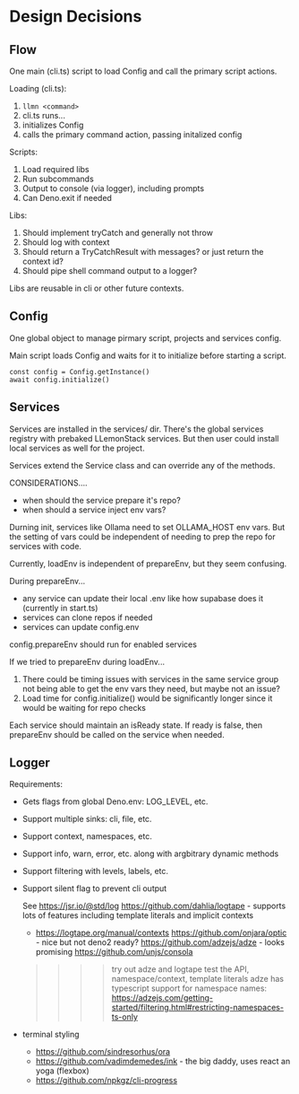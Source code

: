# Design Decisions

## Flow

One main (cli.ts) script to load Config and call the primary script actions.

Loading (cli.ts):

1. `llmn <command>`
2. cli.ts runs...
3. initializes Config
4. calls the primary command action, passing initalized config

Scripts:

1. Load required libs
2. Run subcommands
3. Output to console (via logger), including prompts
4. Can Deno.exit if needed

Libs:

1. Should implement tryCatch and generally not throw
2. Should log with context
3. Should return a TryCatchResult with messages? or just return the context id?
4. Should pipe shell command output to a logger?

Libs are reusable in cli or other future contexts.

## Config

One global object to manage pirmary script, projects and services config.

Main script loads Config and waits for it to initialize before starting a script.

```
const config = Config.getInstance()
await config.initialize()
```

## Services

Services are installed in the services/ dir.
There's the global services registry with prebaked LLemonStack services.
But then user could install local services as well for the project.

Services extend the Service class and can override any of the methods.

CONSIDERATIONS....

- when should the service prepare it's repo?
- when should a service inject env vars?

Durning init, services like Ollama need to set OLLAMA_HOST env vars.
But the setting of vars could be independent of needing to prep the repo for services with code.

Currently, loadEnv is independent of prepareEnv, but they seem confusing.

During prepareEnv...

- any service can update their local .env like how supabase does it (currently in start.ts)
- services can clone repos if needed
- services can update config.env

config.prepareEnv should run for enabled services

If we tried to prepareEnv during loadEnv...

1. There could be timing issues with services in the same service group not being able to get the env vars they need, but maybe not an issue?
2. Load time for config.initialize() would be significantly longer since it would be waiting for repo checks

Each service should maintain an isReady state.
If ready is false, then prepareEnv should be called on the service when needed.

## Logger

Requirements:

- Gets flags from global Deno.env: LOG_LEVEL, etc.
- Support multiple sinks: cli, file, etc.
- Support context, namespaces, etc.
- Support info, warn, error, etc. along with argbitrary dynamic methods
- Support filtering with levels, labels, etc.
- Support silent flag to prevent cli output

  See https://jsr.io/@std/log
  https://github.com/dahlia/logtape - supports lots of features including template literals and implicit contexts

  - https://logtape.org/manual/contexts
    https://github.com/onjara/optic - nice but not deno2 ready?
    https://github.com/adzejs/adze - looks promising
    https://github.com/unjs/consola

  > > > > try out adze and logtape
  > > > > test the API, namespace/context, template literals
  > > > > adze has typescript support for namespace names: https://adzejs.com/getting-started/filtering.html#restricting-namespaces-ts-only

- terminal styling

  - https://github.com/sindresorhus/ora
  - https://github.com/vadimdemedes/ink - the big daddy, uses react an yoga (flexbox)
  - https://github.com/npkgz/cli-progress
